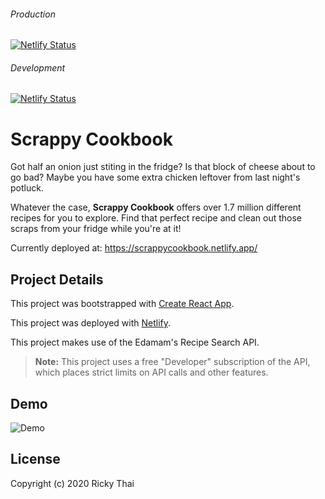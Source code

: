 ###### Production
[![Netlify Status](https://api.netlify.com/api/v1/badges/7db468ee-d9c0-4552-97c5-4724734612bd/deploy-status)](https://app.netlify.com/sites/scrappycookbook/deploys)
###### Development
[![Netlify Status](https://api.netlify.com/api/v1/badges/7db468ee-d9c0-4552-97c5-4724734612bd/deploy-status)](https://app.netlify.com/sites/scrappycookbook/deploys)

# Scrappy Cookbook

Got half an onion just stiting in the fridge? Is that block of cheese about to go bad? Maybe you have some extra chicken leftover from last night's potluck. 

Whatever the case, **Scrappy Cookbook** offers over 1.7 million different recipes for you to explore. Find that perfect recipe and clean out those scraps from your fridge while you're at it!

Currently deployed at: https://scrappycookbook.netlify.app/

## Project Details

This project was bootstrapped with [Create React App](https://github.com/facebook/create-react-app).

This project was deployed with [Netlify](https://www.netlify.com/). 

This project makes use of the Edamam's Recipe Search API.

> **Note:** This project uses a free "Developer" subscription of the API, which places strict limits on API calls and other features.

## Demo

![Demo](static/demo.gif)

## License

Copyright (c) 2020 Ricky Thai
